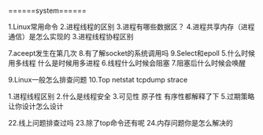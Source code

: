 
======system======


1.Linux常用命令
2.进程线程的区别
3.进程有哪些数据区？
4.进程共享内存（进程通信）是怎么实现的
3.进程线程协程区别

7.aceept发生在第几次
8.有了解socket的系统调用吗
9.Select和epoll
5.什么时候用多线程 什么是时候用多进程
6.线程什么时候会阻塞
7.阻塞后什么时候会唤醒

9.Linux一般怎么排查问题
10.Top netstat tcpdump strace

1.进程线程区别
2.什么是线程安全
3.可见性 原子性 有序性都解释了下
5.过期策略让你设计怎么设计

22.线上问题排查过吗
23.除了top命令还有呢
24.内存问题你是怎么解决的

